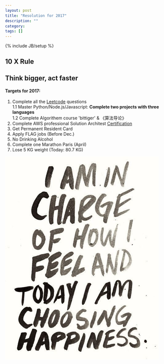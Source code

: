 ```yaml
---
layout: post
title: "Resolution for 2017"
description: ""
category: 
tags: []
---
```

{% include JB/setup %}

## 10 X Rule  

## Think bigger, act faster  

#### Targets for 2017: 

1. Complete all the [Leetcode](https://leetcode.com/problemset/algorithms/) questions  
	1.1 Master Python/Node.js/Javascript: **Complete two projects with three languages** <br />
 	1.2 Complete Algorithem course 'bittiger' & 《算法导论》
2. Complete AWS professional Solution Architest [Certification](https://acloud.guru/) 
3. Get Permanent Resident Card 
4. Apply FLAG jobs (Before Dec.)
5. No Drinking Alcohol
6. Complete one Marathon Paris (April)
7. Lose 5 KG weight (Today: 80.7 KG)
 

 ![logo](https://github.com/yitianxu/yitianxu.github.io/blob/master/image/2016-12-30-3.jpg?raw=tru)